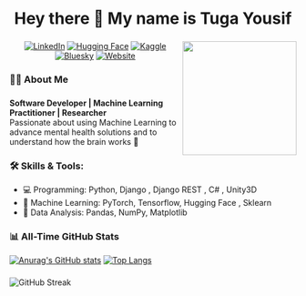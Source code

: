 ###

<h1 align="center">Hey there 👋 My name is Tuga Yousif</h1>

###
<img align="right" height="200" src="https://media2.giphy.com/media/v1.Y2lkPTc5MGI3NjExOTd6OHFzZmdoY2N3YTYzYnIzNTljNGdhamlzZ21ieTdocHNmZmI4eSZlcD12MV9pbnRlcm5hbF9naWZfYnlfaWQmY3Q9Zw/du3J3cXyzhj75IOgvA/giphy.gif"  />




<p align="center">
<a href="https://www.linkedin.com/in/tuga-yousif-495a27b7/"><img src="https://img.shields.io/badge/LinkedIn-0077B5?logo=linkedin&logoColor=white" alt="LinkedIn"></a>
<a href="https://huggingface.co/TugaYousif"><img src="https://img.shields.io/badge/HuggingFace-FFCC00?logo=huggingface&logoColor=white" alt="Hugging Face"></a>
<a href="https://www.kaggle.com/tugakariem"><img src="https://img.shields.io/badge/Kaggle-20BEFF?logo=kaggle&logoColor=white" alt="Kaggle"></a>
<a href="https://bsky.app/profile/tugayousif.bsky.social"><img src="https://img.shields.io/badge/Bluesky-1D9BF0?logo=bluesky&logoColor=white" alt="Bluesky"></a>
<a href="https://your-website-link.com"><img src="https://img.shields.io/badge/Website-000000?logo=website&logoColor=white" alt="Website"></a>
</p>


<h3 align="left">👩‍💻  About Me</h3>

###  
**Software Developer | Machine Learning Practitioner | Researcher**  
Passionate about using Machine Learning to advance mental health solutions and to understand how the brain works 🧠 


### 🛠️ Skills & Tools:
- 💻 Programming: Python, Django , Django REST , C# , Unity3D
- 🧠 Machine Learning: PyTorch, Tensorflow, Hugging Face , Sklearn
- 🧪 Data Analysis: Pandas, NumPy, Matplotlib

### 📊 All-Time GitHub Stats ### 


[![Anurag's GitHub stats](https://github-readme-stats.vercel.app/api?username=tugaahmed&include_all_commits=true&show_icons=true)](https://github.com/anuraghazra/github-readme-stats)
[![Top Langs](https://github-readme-stats.vercel.app/api/top-langs/?username=tugaahmed&layout=donut)](https://github.com/anuraghazra/github-readme-stats)
###
![GitHub Streak](https://nirzak-streak-stats.vercel.app/?user=TugaAhmed)


